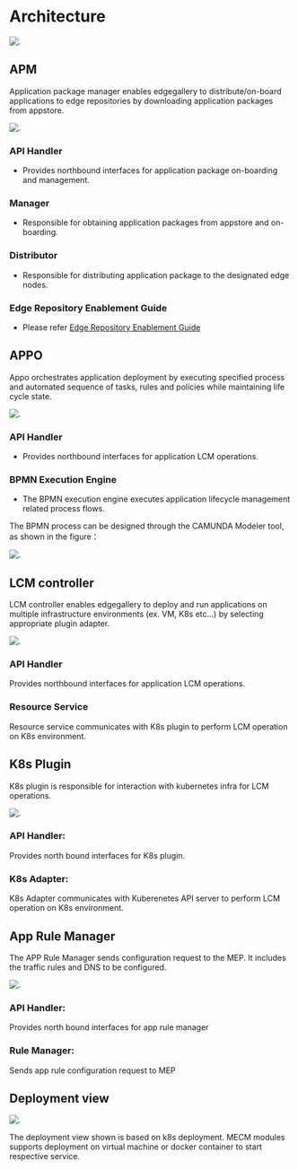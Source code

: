 Architecture
==============


![.](/uploads/images/2020/0924/mecm-architecture.png "mecm-architecture.png")

## APM
 Application package manager enables edgegallery to distribute/on-board applications to edge repositories by
  downloading application packages from appstore. 
  
![.](/uploads/images/2020/0924/mecm_apm_architecture.png "mecm_apm_architecture.png")

### API Handler

* Provides northbound interfaces for application package on-boarding and management.     

### Manager

* Responsible for obtaining application packages from appstore and on-boarding.     
  
### Distributor

* Responsible for distributing application package to the designated edge nodes.

### Edge Repository Enablement Guide

* Please refer [Edge Repository Enablement Guide](Edge_Repository_Enablement_Guide.md)
  
## APPO
 Appo orchestrates application deployment by executing specified process and automated sequence of tasks, rules and
  policies while maintaining life cycle state.

![.](/uploads/images/2020/0924/mecm_appo_architecture.png "mecm_appo_architecture.png")

### API Handler

* Provides northbound interfaces for application LCM operations.     

### BPMN Execution Engine

* The BPMN execution engine executes application lifecycle management related process flows.        

The BPMN process can be designed through the CAMUNDA Modeler tool, as shown in the figure：

![.](/uploads/images/2020/0924/mecm_appo_process_flow.png "mecm_appo_process_flow.png")

## LCM controller
 LCM controller enables edgegallery to deploy and run applications on multiple infrastructure environments (ex. VM, K8s
  etc...) by selecting appropriate plugin adapter. 

![.](/uploads/images/2020/0924/mecm-applcm-architecture.png "mecm-applcm-architecture.png") 

### API Handler
 Provides northbound interfaces for application LCM operations.

### Resource Service
 Resource service communicates with K8s plugin to perform LCM operation on K8s environment.

## K8s Plugin
 K8s plugin is responsible for interaction with kubernetes infra for LCM operations.
 
![.](/uploads/images/2020/0924/k8splugin.png "k8splugin.png") 

### API Handler: 
 Provides north bound interfaces for K8s plugin.

### K8s Adapter:

 K8s Adapter communicates with Kuberenetes API server to perform LCM operation on K8s environment.

## App Rule Manager

The APP Rule Manager sends configuration request to the MEP. It includes the traffic rules and DNS to be configured.

![.](/uploads/images/2020/0924/app-rule-architecture.png "mecm-app-rule-architecture.png")

### API Handler: 
Provides north bound interfaces for app rule manager

### Rule Manager:
Sends app rule configuration request to MEP

## Deployment view
![.](/uploads/images/2020/0924/mecm-deployment-overview.png "mecm-deployment-overview.png")

The deployment view shown is based on k8s deployment. MECM modules supports deployment on virtual
 machine or docker container to start respective service.
 
